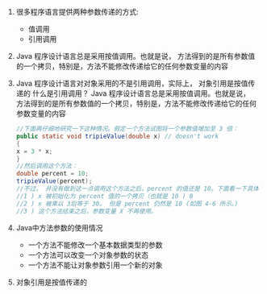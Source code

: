 1. 很多程序语言提供两种参数传递的方式:
    * 值调用
    * 引用调用
2. Java 程序设计语言总是采用按值调用。也就是说， 方法得到的是所有参数值的一个拷贝，特别是，方法不能修改传递给它的任何参数变量的内容

3. Java 程序设计语言对对象采用的不是引用调用，实际上， 对象引用是按值传递的
    什么是引用调用？
    Java 程序设计语言总是采用按值调用。也就是说， 方法得到的是所有参数值的一个拷贝，特别是，方法不能修改传递给它的任何参数变量的内容
    ```java
    //下面再仔细地研究一下这种情况。假定一个方法试图将一个参数值增加至 3 倍：
    public static void tripieValue(double x) // doesn't work
    {
    x = 3 * x;
    }
    //然后调用这个方法：
    double percent = 10;
    tripieValue(percent);
    //不过， 并没有做到这一点调用这个方法之后，percent 的值还是 10。下面看一下具体的执行
    //1 ) x 被初始化为 percent 值的一个拷贝（也就是 10 ) 0
    //2 ) x 被乘以 3后等于 30。 但是 percent 仍然是 10 (如图 4-6 所示。)
    //3 ) 这个方法结束之后，参数变量 X 不再使用。
    ```

4. Java中方法参数的使用情况
    * 一个方法不能修改一个基本数据类型的参数
    * 一个方法可以改变一个对象参数的状态
    * 一个方法不能让对象参数引用一个新的对象

5. 对象引用是按值传递的